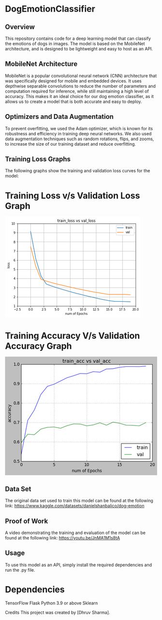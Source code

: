 # DogEmotionClassifier

## Overview
This repository contains code for a deep learning model that can classify the emotions of dogs in images. The model is based on the MobileNet architecture, and is designed to be lightweight and easy to host as an API.

## MobileNet Architecture
MobileNet is a popular convolutional neural network (CNN) architecture that was specifically designed for mobile and embedded devices. It uses depthwise separable convolutions to reduce the number of parameters and computation required for inference, while still maintaining a high level of accuracy. This makes it an ideal choice for our dog emotion classifier, as it allows us to create a model that is both accurate and easy to deploy.

## Optimizers and Data Augmentation
To prevent overfitting, we used the Adam optimizer, which is known for its robustness and efficiency in training deep neural networks. We also used data augmentation techniques such as random rotations, flips, and zooms, to increase the size of our training dataset and reduce overfitting.

## Training Loss Graphs
The following graphs show the training and validation loss curves for the model:

# Training Loss v/s Validation Loss Graph
![My Image](3ec055cb-c7c5-4af6-9a99-ff965ce9481a.png)
# Training Accuracy V/s Validation Accuracy Graph
![My Image](14a9094f-570f-467e-9d9d-2f5a12fa3218.png)

## Data Set
The original data set used to train this model can be found at the following link: https://www.kaggle.com/datasets/danielshanbalico/dog-emotion

## Proof of Work
A video demonstrating the training and evaluation of the model can be found at the following link: https://youtu.be/JnMA1M1s8tA

## Usage
To use this model as an API, simply install the required dependencies and run the .py file.

# Dependencies
TensorFlow
Flask
Python 3.9 or above
Sklearn

Credits
This project was created by [Dhruv Sharma].
